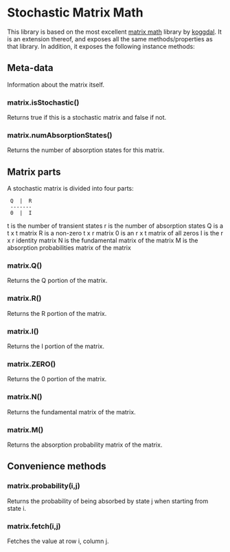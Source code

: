 # Stochastic Matrix Math

This library is based on the most excellent [matrix math](https://www.npmjs.com/package/matrixmath) library by [koggdal](https://www.npmjs.com/~koggdal).  It is an extension thereof, and exposes all the same methods/properties as that library.  In addition, it exposes the following instance methods:

## Meta-data

Information about the matrix itself.  

### matrix.isStochastic()

Returns true if this is a stochastic matrix and false if not.

### matrix.numAbsorptionStates()

Returns the number of absorption states for this matrix.



## Matrix parts

A stochastic matrix is divided into four parts:
```
 Q  |  R
 -------
 0  |  I
```
t is the number of transient states
r is the number of absorption states
Q is a t x t matrix
R is a non-zero t x r matrix
0 is an r x t matrix of all zeros
I is the r x r identity matrix
N is the fundamental matrix of the matrix
M is the absorption probabilities matrix of the matrix

### matrix.Q()

Returns the Q portion of the matrix.  

### matrix.R()

Returns the R portion of the matrix.  

### matrix.I()

Returns the I portion of the matrix.  

### matrix.ZERO()

Returns the 0 portion of the matrix.  

### matrix.N()

Returns the fundamental matrix of the matrix.

### matrix.M()

Returns the absorption probability matrix of the matrix.

## Convenience methods

### matrix.probability(i,j)

Returns the probability of being absorbed by state j when starting from state i.

### matrix.fetch(i,j)

Fetches the value at row i, column j.  
